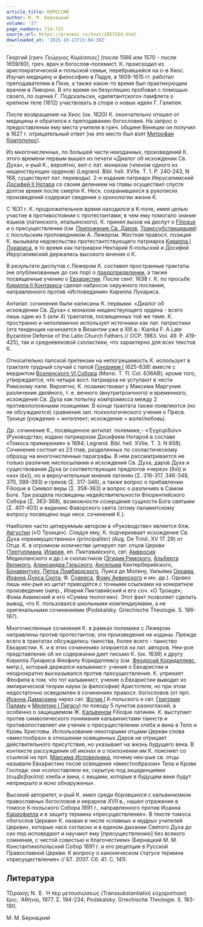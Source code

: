 ```yaml
---
article_title: КОРЕССИЙ
author: М. М. Бернацкий
volume: '37'
page_numbers: 714-715
source_url: https://pravenc.ru/text/2057264.html
downloaded_at: '2025-10-13T15:04:38Z'
---
```


Георгий [греч. Γεώργιος Κορέσσιος] (после 1566 или 1570 - после 1659/60), греч. врач и богослов-полемист. К. происходил из аристократической к-польской семьи, перебравшейся на о-в Хиос. Изучал медицину и философию в Падуе, в 1609-1615 гг. работал преподавателем в Пизе, а также какое-то время был практикующим врачом в Ливорно. В это время он безуспешно пробовал с помощью своего, по оценке Г. Подскальски, «дилетантского» памфлета о крепком теле (1612) участвовать в споре о новых идеях Г. Галилея.

После возвращения на Хиос (ок. 1620) К. окончательно отошел от медицины и обратился к преподаванию богословия. На запрос о предоставлении ему места учителя в греч. общине Венеции он получил в 1627 г. отрицательный ответ (на это место был взят [Митрофан Критопулос](<https://pravenc.ru/text/Митрофан Критопулос.html>)).

Из многочисленных, по большей части неизданных, произведений К. этого времени первым вышел из печати «Диалог об исхождении Св. Духа», к-рый К., вероятно, вел с лат. монахом (членом одного из нищенствующих орденов) (Legrand. Bibl. hell. XVIIe. T. 1. P. 240-243, N 168, существуют лат. переводы). 2-е издание патриарх Иерусалимский [Досифей II Нотара](<https://pravenc.ru/text/Досифей II Нотара.html>) со своим делением на главы осуществил спустя долгое время после смерти К. Неск. сохранившихся в рукописях произведений содержат сведения о хронологии жизни К.

С 1631 г. К. продолжительное время находился в К-поле, имея целью участие в противостоянии с протестантами, в чем ему помогало знание языков (латинского, итальянского). К. принял вызов на диспут о [Filioque](https://pravenc.ru/text/Filioque.html) и о пресуществлении (см. [Преложение Св. Даров](<https://pravenc.ru/text/Преложение Св  Даров.html>), [Транссубстанциация](https://pravenc.ru/text/Транссубстанциация.html)) с посольским проповедником А. Лежером. Жесткая правосл. позиция К. вызывала недовольство протестантствующего патриарха [Кирилла I Лукариса](<https://pravenc.ru/text/Кирилла I Лукариса.html>), в то время как патриархи Нектарий К-польский и Досифей Иерусалимский держались высокого мнения о К.

В результате диспутов с Лежером К. составил пространные трактаты (не опубликованные до сих пор) о [предопределении](https://pravenc.ru/text/Предопределение.html), а также посвященные учению о [Евхаристии](https://pravenc.ru/text/Евхаристия.html). После сент. 1638 г. К. по просьбе [Кирилла II Контариса](<https://pravenc.ru/text/Кирилла II Контариса.html>) сделал набросок окружного послания, направленного против «Исповедания» Кирилла Лукариса.

Антилат. сочинения были написаны К. первыми. «Диалог об исхождении Св. Духа» с монахом нищенствующего ордена - всего лишь один из 5 (или 4) трактатов, посвященных той же теме. К. пространно и неполемично использует источники как лат. патристики (эта тенденция начинается в Византии уже в XIII в.: Kianka F. A Late Byzantine Defense of the Latin Church Fathers // OCP. 1983. Vol. 49. P. 419-425), так и средневековой схоластики, что характерно для всех текстов К.

Относительно папской претензии на непогрешимость К. использует в трактате трудный случай с папой [Гонорием I](<https://pravenc.ru/text/Гонорием I.html>) (625-638) вместе с вердиктом [Вселенского VI Собора](<https://pravenc.ru/text/Вселенский VI Собор.html>) (Mansi. T. 11. Col. 636AB); кроме того, утверждается, что четыре вост. патриарха не уступают в чести Римскому папе. Вероятно, К. позаимствовал у Максима Маргуния различение двойного, т. е. вечного (внутритроичного) и временного, исхождения Св. Духа как попытку компромисса между 2 противоположными позициями. В конце трактата также появляются (но не обсуждаются) сравнения зап. психологического учения о Пресв. Троице (рождение = интеллект; исхождение = воля/любовь).

Др. сочинение К., посвященное антилат. полемике,- «᾿Εγχειρίδιον» (Руководство; издано патриархом Досифеем Нотарой в составе «Томоса примирения» в 1694; Legrand. Bibl. hell. XVIIe. T. 3. N 658). Сочинение состоит из 23 глав, разделенных по схоластическому образцу на многочисленные параграфы. В нем рассматривается не только различие ниспосылания и исхождения Св. Духа, даров Духа и существования Духа (и соответствующих предлогов «через» (διά) и «из» (ἐκ)), но и вероучительные мнения латинян (Σ. 316-317, 346-348, 370, 389-393) и греков (Σ. 317-346), а также вопрос о прибавлении Filioque в Символ веры (Σ. 358-363) и вопрос о различиях в Самом Боге. Три раздела посвящены недействительности Флорентийского Собора (Σ. 363-368), возможности созерцания сущности Бога святыми (Σ. 401-403) и видению Фаворского света (этому паламитскому вопросу посвящено еще неск. сочинений К.).

Наиболее часто цитируемым автором в «Руководстве» является блж. [Августин](https://pravenc.ru/text/Августин.html) («О Троице»). Следуя ему, К. подчеркивает исхождение Св. Духа «преимущественно» (principaliter) (Aug. De Trinit. XV 17. 29) от Отца. К. в огромном количестве цитирует лат. отцов Церкви ([Тертуллиана](https://pravenc.ru/text/Тертуллиан.html), [Илария](https://pravenc.ru/text/Илария.html), еп. Пиктавийского, свт. [Амвросия](https://pravenc.ru/text/АМВРОСИЙ.html) Медиоланского и др.) и схоластиков ([Эгидия Римского](<https://pravenc.ru/text/Эгидия Римского.html>), [Альберта Великого](<https://pravenc.ru/text/Альберта Великого.html>), [Александра Гэльского](<https://pravenc.ru/text/АЛЕКСАНДР ГЭЛЬСКИЙ.html>), [Ансельма](https://pravenc.ru/text/Ансельм.html) Кентерберийского, [Бонавентуру](https://pravenc.ru/text/Бонавентуру.html), [Петра Ломбардского](<https://pravenc.ru/text/Петр Ломбардский.html>), Луиса де Молину, Уильяма [Оккама](https://pravenc.ru/text/Оккам.html), [Иоанна Дунса Скота](<https://pravenc.ru/text/Иоанн Дунс Скот.html>), Ф. [Суареса](https://pravenc.ru/text/Суареса.html), [Фому Аквинского](<https://pravenc.ru/text/Фома Аквинский.html>) и мн. др.). Однако лишь нек-рые из цитат приводятся с точными ссылками на конкретное произведение (напр., Иларий Пиктавийский и его соч. «О Троице»; Фома Аквинский и его «Сумма теологии»). Этот факт позволяет сделать вывод, что К. пользовался школьными компендиумами, а не оригинальными сочинениями (Podskalsky. Griechische Theologie. S. 186-187).

Многочисленные сочинения К. в рамках полемики с Лежером направлены против протестантов; эти произведения не изданы. Прежде всего в трактатах обсуждались таинства, более всего - таинство Евхаристии. К. и в этих сочинениях опирается на лат. авторов. Нек-рое представление об их содержании дает письмо К. (ок. 1636) к другу Кирилла Лукариса Феофилу Коридаллевсу (см. [Феодосий Коридаллевс](<https://pravenc.ru/text/Феодосий Коридаллевс.html>), митр.), который держался кальвинист. учения о Евхаристии и неоднократно высказывался против пресуществления. К. упрекает Феофила в том, что тот кальвинист. учение о Евхаристии выводит из эмпирической теории науки (и философии) Аристотеля, но при этом недостаточно осведомлен в сочинениях правосл. богословов (от прп. [Иоанна Дамаскина](<https://pravenc.ru/text/ИОАНН ДАМАСКИН.html>) через свт. [Фотия I](<https://pravenc.ru/text/Фотий I.html>) К-польского и свт. [Григория Паламу](<https://pravenc.ru/text/Григория Паламу.html>) к [Мелетию I Пигасу](<https://pravenc.ru/text/Мелетию I Пигасу.html>)) по поводу 5 пунктов разногласий, а особенно о защищаемом Ж. [Кальвином](https://pravenc.ru/text/Кальвин.html) Filioque латинян. К. выступает против символического понимания кальвинистами таинств и противопоставляет им учение о пресуществлении хлеба и вина в Тело и Кровь Христовы. Использование некоторыми отцами Церкви слова «вместообраз» в отношении освященных Даров не отрицает действительного присутствия, но указывает на жизнь будущего века. В контексте рассуждения об иконах и о поклонении им К. поясняет со ссылкой на прп. [Максима Исповедника](<https://pravenc.ru/text/Максим Исповедник.html>), почему нек-рые св. отцы называли Евхаристию после освящения «вместообразом» Тела и Крови Господа: они «сопоставляли ее, скрытую под акциденциями (συμβεβηκότα) хлеба и вина, с вещами, которые в будущем веке будут неприкрыто и ясно обнаружены».

Высокий авторитет, к-рый К. имел среди боровшихся с кальвинизмом православных богословов и иерархов XVII в., нашел отражение в томосе К-польского Собора 1691 г., направленного против Иоанна [Кариофилла](https://pravenc.ru/text/Кариофилла.html) и в защиту термина «пресуществление». В тексте томоса «богослов Церкви» К. назван в числе «славных и мудрых учителей Церкви», которые «все согласно и в едином дыхании Святого Духа до сих пор исповедают и научают ему [пресуществлению] без всякого сомнения, с чистой совестью и благочестием» (Бернацкий М. М. Константинопольский Собор 1691 г. и его рецепция в Русской Православной Церкви: К вопросу о каноническом статусе термина «пресуществление» // БТ. 2007. Сб. 41. С. 141).

## Литература

Τζιράκης Ν. ᾿Ε. ῾Η περ μετουσιώσεως (Transsubstantiatio) εὐχαριστιακὴ ἔρις. ᾿Αθῆναι, 1977. Σ. 194-234; Podskalsky. Griechische Theologie. S. 183-190.

М. М. Бернацкий
